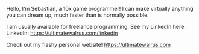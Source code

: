 Hello, I'm Sebastian, a 10x game programmer! I can make virtually anything you can dream up, much faster than is normally possible.

I am usually available for freelance programming. See my LinkedIn here:
LinkedIn: https://ultimatewalrus.com/linkedin

Check out my flashy personal website!
https://ultimatewalrus.com
